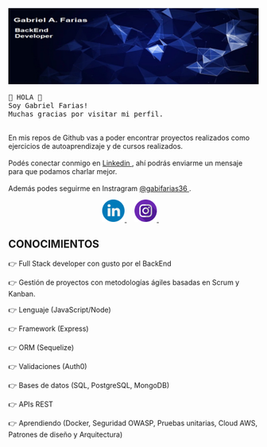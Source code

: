 <img src="/img/banner.png" alt="Baner">

<p>
  <samp>
    👋 HOLA 👋 
    <br>
    Soy Gabriel Farias!
    <br>
    Muchas gracias por visitar mi perfil.
  </samp>
</p>
<p>
<br>
    En mis repos de Github vas a poder encontrar proyectos realizados como ejercicios de autoaprendizaje y de cursos realizados.
    <br><br>
    Podés conectar conmigo en <a href="https://www.linkedin.com/in/gabriel-alejandro-farias-581577186/" target="_blank"> Linkedin </a>, ahí podrás enviarme un mensaje para que podamos charlar mejor.
    <br><br>
    Además podes seguirme en Instragram <a href="https://www.instagram.com/gabifarias36/" target="_blank"> @gabifarias36 </a>.
</p>

<p align="center">
  <a href="https://www.linkedin.com/in/gabriel-alejandro-farias-581577186/" target="_blank">
    <img src="/img/social/linkedin.svg" width="45px" alt="LinkedIn">
  </a> &nbsp; &nbsp;
  <a href="https://www.instagram.com/gabifarias36/" target="_blank">
    <img src="/img/social/instagram.svg" width="45px" alt="Instagram">
  </a> &nbsp; &nbsp;
</p>

## CONOCIMIENTOS

👉 Full Stack developer con gusto por el BackEnd

👉 Gestión de proyectos con metodologías ágiles basadas en Scrum y Kanban.

👉 Lenguaje (JavaScript/Node)

👉 Framework (Express)

👉 ORM (Sequelize)

👉 Validaciones (Auth0)

👉 Bases de datos (SQL, PostgreSQL, MongoDB)

👉 APIs REST

👉 Aprendiendo (Docker, Seguridad OWASP, Pruebas unitarias, Cloud AWS, Patrones de diseño y Arquitectura)
